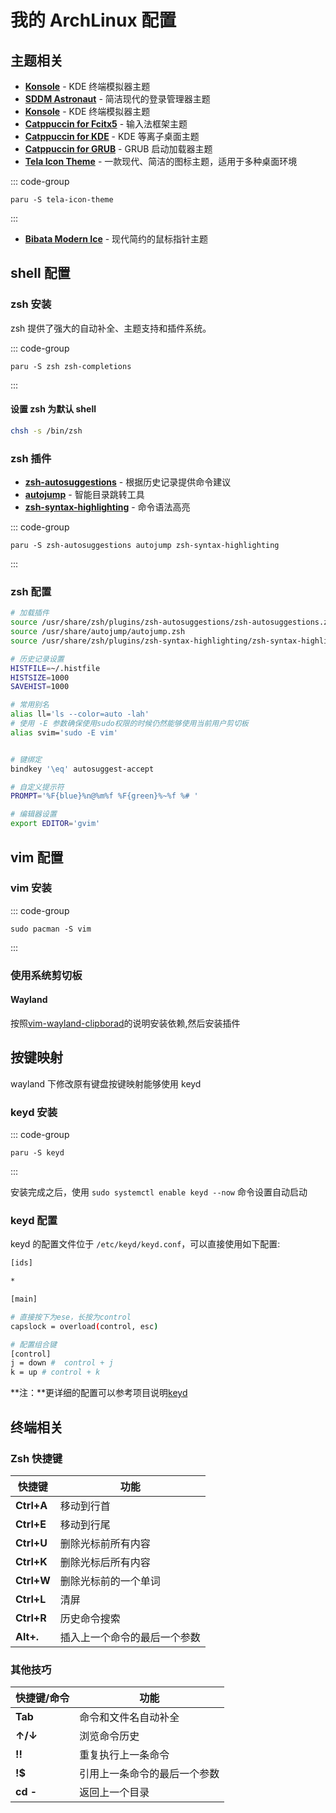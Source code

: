 # 我的 ArchLinux 配置

## 主题相关

-   **[Konsole](https://github.com/catppuccin/konsole)** - KDE 终端模拟器主题
-   **[SDDM Astronaut](https://github.com/Keyitdev/sddm-astronaut-theme)** - 简洁现代的登录管理器主题
-   **[Konsole](https://github.com/catppuccin/konsole)** - KDE 终端模拟器主题
-   **[Catppuccin for Fcitx5](https://github.com/catppuccin/fcitx5)** - 输入法框架主题
-   **[Catppuccin for KDE](https://github.com/catppuccin/kde)** - KDE 等离子桌面主题
-   **[Catppuccin for GRUB](https://github.com/catppuccin/grub)** - GRUB 启动加载器主题
-   **[Tela Icon Theme](https://github.com/vinceliuice/Tela-icon-theme)** - 一款现代、简洁的图标主题，适用于多种桌面环境

::: code-group

```paru
paru -S tela-icon-theme
```

:::

-   **[Bibata Modern Ice](https://github.com/ful1e5/Bibata_Cursor)** - 现代简约的鼠标指针主题

## shell 配置

### zsh 安装

zsh 提供了强大的自动补全、主题支持和插件系统。

::: code-group

```paru
paru -S zsh zsh-completions
```

:::

#### 设置 zsh 为默认 shell

```bash
chsh -s /bin/zsh
```

### zsh 插件

-   **[zsh-autosuggestions](https://github.com/zsh-users/zsh-autosuggestions)** - 根据历史记录提供命令建议
-   **[autojump](https://github.com/wting/autojump)** - 智能目录跳转工具
-   **[zsh-syntax-highlighting](https://github.com/zsh-users/zsh-syntax-highlighting)** - 命令语法高亮

::: code-group

```paru
paru -S zsh-autosuggestions autojump zsh-syntax-highlighting
```

:::

### zsh 配置

```bash
# 加载插件
source /usr/share/zsh/plugins/zsh-autosuggestions/zsh-autosuggestions.zsh
source /usr/share/autojump/autojump.zsh
source /usr/share/zsh/plugins/zsh-syntax-highlighting/zsh-syntax-highlighting.zsh

# 历史记录设置
HISTFILE=~/.histfile
HISTSIZE=1000
SAVEHIST=1000

# 常用别名
alias ll='ls --color=auto -lah'
# 使用 -E 参数确保使用sudo权限的时候仍然能够使用当前用户剪切板
alias svim='sudo -E vim'


# 键绑定
bindkey '\eq' autosuggest-accept

# 自定义提示符
PROMPT='%F{blue}%n@%m%f %F{green}%~%f %# '

# 编辑器设置
export EDITOR='gvim'
```

## vim 配置

### vim 安装

::: code-group

```pacman
sudo pacman -S vim
```

:::

### 使用系统剪切板

#### Wayland

按照[vim-wayland-clipborad](https://github.com/jasonccox/vim-wayland-clipboard)的说明安装依赖,然后安装插件

## 按键映射

wayland 下修改原有键盘按键映射能够使用 keyd

### keyd 安装

::: code-group

```paru
paru -S keyd
```

:::

安装完成之后，使用 `sudo systemctl enable keyd --now` 命令设置自动启动

### keyd 配置

keyd 的配置文件位于 `/etc/keyd/keyd.conf`，可以直接使用如下配置:

```bash
[ids]

*

[main]

# 直接按下为ese，长按为control
capslock = overload(control, esc)

# 配置组合键
[control]
j = down #  control + j
k = up # control + k
```

**注：**更详细的配置可以参考项目说明[keyd](https://github.com/rvaiya/keyd)

## 终端相关

### Zsh 快捷键

| 快捷键     | 功能                         |
| ---------- | ---------------------------- |
| **Ctrl+A** | 移动到行首                   |
| **Ctrl+E** | 移动到行尾                   |
| **Ctrl+U** | 删除光标前所有内容           |
| **Ctrl+K** | 删除光标后所有内容           |
| **Ctrl+W** | 删除光标前的一个单词         |
| **Ctrl+L** | 清屏                         |
| **Ctrl+R** | 历史命令搜索                 |
| **Alt+.**  | 插入上一个命令的最后一个参数 |

### 其他技巧

| 快捷键/命令 | 功能                         |
| ----------- | ---------------------------- |
| **Tab**     | 命令和文件名自动补全         |
| **↑/↓**     | 浏览命令历史                 |
| **!!**      | 重复执行上一条命令           |
| **!$**      | 引用上一条命令的最后一个参数 |
| **cd -**    | 返回上一个目录               |
